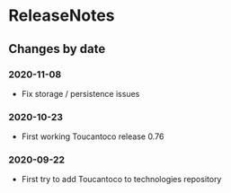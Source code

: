 ReleaseNotes
============

Changes by date
---------------

### 2020-11-08

 - Fix storage / persistence issues

### 2020-10-23

 - First working Toucantoco release 0.76

### 2020-09-22

 - First try to add Toucantoco to technologies repository
 
 